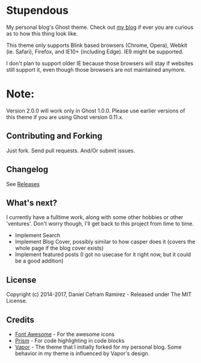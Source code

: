 # Stupendous

My personal blog's Ghost theme. Check out [my blog](http://dcefram.com) if ever you are curious as to
how this thing look like.

This theme only supports Blink based browsers (Chrome, Opera), Webkit (ie. Safari), Firefox, and IE10+ (including Edge). IE9 might be supported.

I don't plan to support older IE because those browsers will stay if websites still support it, even though those browsers are not maintained anymore.

# Note:
Version 2.0.0 will work only in Ghost 1.0.0. Please use earlier versions of this theme if you are using Ghost version 0.11.x.

## Contributing and Forking

Just fork. Send pull requests. And/Or submit issues.

## Changelog

See [Releases](https://github.com/dcefram/stupendous/releases)

## What's next?

I currently have a fulltime work, along with some other hobbies or other
'ventures'. Don't worry though, I'll get back to this project from time to time.

- Implement Search
- Implement Blog Cover, possibly similar to how casper does it (covers the whole page if the blog cover exists)
- Implement featured posts (I got no usecase for it right now, but it could be a good addition)

## License
Copyright (c) 2014-2017, Daniel Cefram Ramirez - Released under The MIT License.

## Credits

- [Font Awesome](http://fontawesome.io/) - For the awesome icons
- [Prism](http://prismjs.com/) - For code highlighting in code blocks
- [Vapor](https://github.com/sethlilly/Vapor) - The theme that I initially forked for my personal blog. Some behavior in my theme is influenced by Vapor's design.
